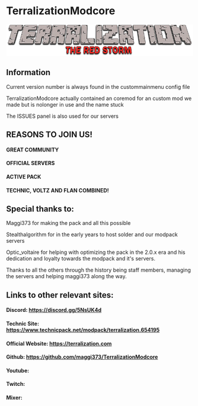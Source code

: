 # TerralizationModcore

![Alt text](https://raw.githubusercontent.com/maggi373/TerralizationModcore/master/resources/terralization/textures/gui/terralization.png)

## Information

Current version number is always found in the custommainmenu config file

TerralizationModcore actually contained an coremod for an custom mod we made but is nolonger in use and the name stuck

The ISSUES panel is also used for our servers

## REASONS TO JOIN US!


#### GREAT COMMUNITY

#### OFFICIAL SERVERS

#### ACTIVE PACK

#### TECHNIC, VOLTZ AND FLAN COMBINED!


## Special thanks to:

Maggi373 for making the pack and all this possible

Stealthalgorithm for in the early years to host solder and our modpack servers

Optic_voltaire for helping with optimizing the pack in the 2.0.x era and his dedication and loyalty towards the modpack and it's servers.

Thanks to all the others through the history being staff members, managing the servers and helping maggi373 along the way.

## Links to other relevant sites:

#### Discord: https://discord.gg/5NsUK4d

#### Technic Site: https://www.technicpack.net/modpack/terralization.654195

#### Official Website: https://terralization.com

#### Github: https://github.com/maggi373/TerralizationModcore

#### Youtube:

#### Twitch:

#### Mixer:
